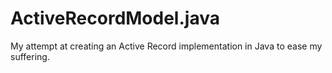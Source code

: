 # ActiveRecordModel.java
My attempt at creating an Active Record implementation in Java to ease my suffering.

